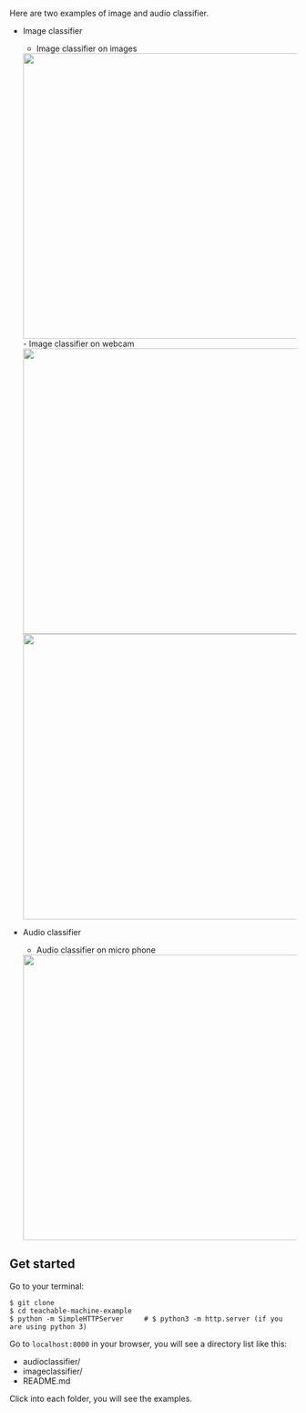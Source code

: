 Here are two examples of image and audio classifier.

- Image classifier
  - Image classifier on images
  <img src="https://github.com/yining1023/teachable-machine-example/raw/master/images/demo1.png" width="500">
  - Image classifier on webcam
  <img src="https://github.com/yining1023/teachable-machine-example/raw/master/images/demo2-1.png" width="500">
  <img src="https://github.com/yining1023/teachable-machine-example/raw/master/images/demo2-2.png" width="500">

- Audio classifier
  - Audio classifier on micro phone
  <img src="https://github.com/yining1023/teachable-machine-example/raw/master/images/demo3.png" width="500">

## Get started
Go to your terminal:
```
$ git clone
$ cd teachable-machine-example
$ python -m SimpleHTTPServer     # $ python3 -m http.server (if you are using python 3)
```
Go to `localhost:8000` in your browser, you will see a directory list like this:
- audioclassifier/
- imageclassifier/
- README.md

Click into each folder, you will see the examples.
